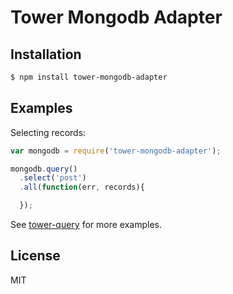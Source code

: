 # Tower Mongodb Adapter

## Installation

```bash
$ npm install tower-mongodb-adapter
```

## Examples

Selecting records:

```js
var mongodb = require('tower-mongodb-adapter');

mongodb.query()
  .select('post')
  .all(function(err, records){

  });
```

See [tower-query](https://github.com/tower/query) for more examples.

## License

MIT